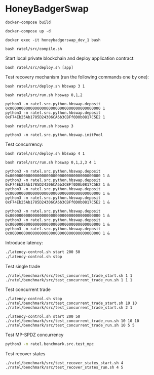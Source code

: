# HoneyBadgerSwap

`docker-compose build`

`docker-compose up -d`

`docker exec -it honeybadgerswap_dev_1 bash`

`bash ratel/src/compile.sh`

Start local private blockchain and deploy application contract:
```
bash ratel/src/deploy.sh [app]
```

Test recovery mechanism (run the following commands one by one):
```
bash ratel/src/deploy.sh hbswap 3 1

bash ratel/src/run.sh hbswap 0,1,2

python3 -m ratel.src.python.hbswap.deposit 0x0000000000000000000000000000000000000000 1 
python3 -m ratel.src.python.hbswap.deposit 0xF74Eb25Ab1785D24306CA6b3CBFf0D0b0817C5E2 1 

bash ratel/src/run.sh hbswap 3

python3 -m ratel.src.python.hbswap.initPool
```

Test concurrency:
```
bash ratel/src/deploy.sh hbswap 4 1

bash ratel/src/run.sh hbswap 0,1,2,3 4 1

python3 -m ratel.src.python.hbswap.deposit 0x0000000000000000000000000000000000000000 1 &
python3 -m ratel.src.python.hbswap.deposit 0xF74Eb25Ab1785D24306CA6b3CBFf0D0b0817C5E2 1 &
python3 -m ratel.src.python.hbswap.deposit 0x0000000000000000000000000000000000000000 1 &
python3 -m ratel.src.python.hbswap.deposit 0xF74Eb25Ab1785D24306CA6b3CBFf0D0b0817C5E2 1 &

python3 -m ratel.src.python.hbswap.deposit 0x0000000000000000000000000000000000000000 1 &
python3 -m ratel.src.python.hbswap.deposit 0x0000000000000000000000000000000000000000 1 &
python3 -m ratel.src.python.hbswap.deposit 0x0000000000000000000000000000000000000000 1 &

```

Introduce latency:
```bash
./latency-control.sh start 200 50
./latency-control.sh stop
```

Test single trade
```
./ratel/benchmark/src/test_concurrent_trade_start.sh 1 1
./ratel/benchmark/src/test_concurrent_trade_run.sh 1 1 1
```

Test concurrent trade
```
./latency-control.sh stop
./ratel/benchmark/src/test_concurrent_trade_start.sh 10 10
./ratel/benchmark/src/test_concurrent_trade_start.sh 2 1

./latency-control.sh start 200 50
./ratel/benchmark/src/test_concurrent_trade_run.sh 10 10 10
./ratel/benchmark/src/test_concurrent_trade_run.sh 10 5 5
```

Test MP-SPDZ concurrency
```bash
python3 -m ratel.benchmark.src.test_mpc
```

Test recover states
```bash
./ratel/benchmark/src/test_recover_states_start.sh 4
./ratel/benchmark/src/test_recover_states_run.sh 4 5
```

